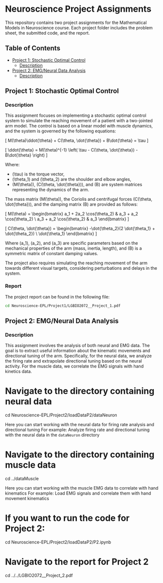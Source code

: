 # Neuroscience Project Assignments

This repository contains two project assignments for the Mathematical Models in Neuroscience course. Each project folder includes the problem sheet, the submitted code, and the report.

## Table of Contents

- [Project 1: Stochastic Optimal Control](#project-1-neuroscience)
  - [Description](#description)
- [Project 2: EMG/Neural Data Analysis](#project-2-emg_neural-data-analysis)
  - [Description](#description)

## Project 1: Stochastic Optimal Control

### Description

This assignment focuses on implementing a stochastic optimal control system to simulate the reaching movement of a patient with a two-jointed arm model. The control is based on a linear model with muscle dynamics, and the system is governed by the following equations:

\[
M(\theta)\ddot{\theta} + C(\theta, \dot{\theta}) + B\dot{\theta} = \tau
\]

\[
\ddot{\theta} = M(\theta)^{-1} \left( \tau - C(\theta, \dot{\theta}) - B\dot{\theta} \right)
\]

Where:
- \(\tau\) is the torque vector,
- \(\theta_1\) and \(\theta_2\) are the shoulder and elbow angles,
- \(M(\theta)\), \(C(\theta, \dot{\theta})\), and \(B\) are system matrices representing the dynamics of the arm.

The mass matrix \(M(\theta)\), the Coriolis and centrifugal forces \(C(\theta, \dot{\theta})\), and the damping matrix \(B\) are provided as follows:

\[
M(\theta) = \begin{bmatrix} a_1 + 2a_2 \cos(\theta_2) & a_3 + a_2 \cos(\theta_2) \\ a_3 + a_2 \cos(\theta_2) & a_3 \end{bmatrix}
\]

\[
C(\theta, \dot{\theta}) = \begin{bmatrix} -\dot{\theta_2}(2 \dot{\theta_1} + \dot{\theta_2}) \\ \dot{\theta_1} \end{bmatrix}
\]

Where \(a_1\), \(a_2\), and \(a_3\) are specific parameters based on the mechanical properties of the arm (mass, inertia, length), and \(B\) is a symmetric matrix of constant damping values.

The project also requires simulating the reaching movement of the arm towards different visual targets, considering perturbations and delays in the system.

### Report

The project report can be found in the following file:

```bash
cd Neuroscience-EPL/Project1/LGBIO2072__Project_1.pdf
```

## Project 2: EMG/Neural Data Analysis

### Description

This assignment involves the analysis of both neural and EMG data. The goal is to extract useful information about the kinematic movements and directional tuning of the arm. Specifically, for the neural data, we analyze the firing rate and extrapolate directional tuning based on the neural activity. For the muscle data, we correlate the EMG signals with hand kinetics data.

# Navigate to the directory containing neural data
cd Neuroscience-EPL/Project2/loadDataP2/dataNeuron

Here you can start working with the neural data for firing rate analysis and directional tuning
For example:
Analyze firing rate and directional tuning with the neural data in the `dataNeuron` directory

# Navigate to the directory containing muscle data
cd ../dataMuscle

Here you can start working with the muscle EMG data to correlate with hand kinematics
For example:
Load EMG signals and correlate them with hand movement kinematics

# If you want to run the code for Project 2:
cd Neuroscience-EPL/Project2/loadDataP2/P2.ipynb

# Navigate to the report for Project 2
cd ../../LGBIO2072__Project_2.pdf

